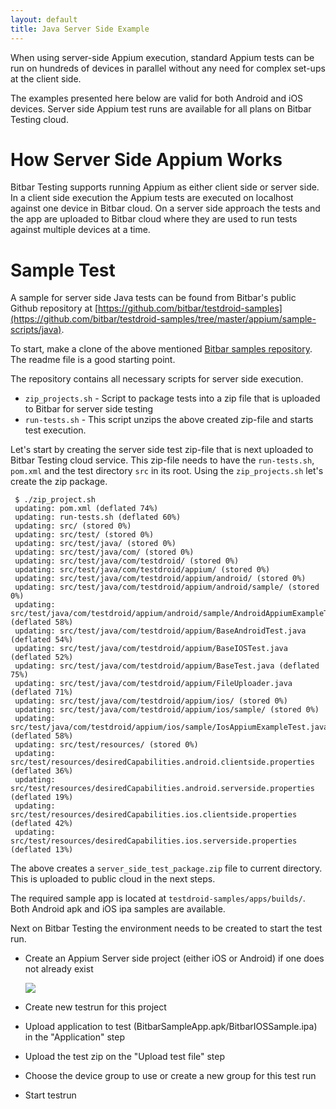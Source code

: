 ```yaml
---
layout: default
title: Java Server Side Example
---
```


When using server-side Appium execution, standard Appium tests can be run on hundreds of devices in parallel without any need for complex set-ups at the client side.

The examples presented here below are valid for both Android and iOS devices. Server side Appium test runs are available for all plans on Bitbar Testing cloud.

# How Server Side Appium Works

  Bitbar Testing supports running Appium as either client side or server side. In a client side execution the Appium tests are executed on localhost against one device in Bitbar cloud. On a server side approach the tests and the app are uploaded to Bitbar cloud where they are used to run tests against multiple devices at a time.

# Sample Test

  A sample for server side Java tests can be found from Bitbar's public Github repository at [https://github.com/bitbar/testdroid-samples](https://github.com/bitbar/testdroid-samples/tree/master/appium/sample-scripts/java).


   To start, make a clone of the above mentioned [Bitbar samples repository](https://github.com/bitbar/testdroid-samples). The readme file is a good starting point.

   The repository contains all necessary scripts for server side execution.

   * `zip_projects.sh` - Script to package tests into a zip file that is uploaded to Bitbar for server side testing
   * `run-tests.sh` - This script unzips the above created zip-file and starts test execution.

   Let's start by creating the server side test zip-file that is next uploaded to Bitbar Testing cloud service. This zip-file needs to have the `run-tests.sh`, `pom.xml` and the test directory `src` in its root. Using the `zip_projects.sh` let's create the zip package.

     $ ./zip_project.sh
     updating: pom.xml (deflated 74%)
     updating: run-tests.sh (deflated 60%)
     updating: src/ (stored 0%)
     updating: src/test/ (stored 0%)
     updating: src/test/java/ (stored 0%)
     updating: src/test/java/com/ (stored 0%)
     updating: src/test/java/com/testdroid/ (stored 0%)
     updating: src/test/java/com/testdroid/appium/ (stored 0%)
     updating: src/test/java/com/testdroid/appium/android/ (stored 0%)
     updating: src/test/java/com/testdroid/appium/android/sample/ (stored 0%)
     updating: src/test/java/com/testdroid/appium/android/sample/AndroidAppiumExampleTest.java (deflated 58%)
     updating: src/test/java/com/testdroid/appium/BaseAndroidTest.java (deflated 54%)
     updating: src/test/java/com/testdroid/appium/BaseIOSTest.java (deflated 52%)
     updating: src/test/java/com/testdroid/appium/BaseTest.java (deflated 75%)
     updating: src/test/java/com/testdroid/appium/FileUploader.java (deflated 71%)
     updating: src/test/java/com/testdroid/appium/ios/ (stored 0%)
     updating: src/test/java/com/testdroid/appium/ios/sample/ (stored 0%)
     updating: src/test/java/com/testdroid/appium/ios/sample/IosAppiumExampleTest.java (deflated 58%)
     updating: src/test/resources/ (stored 0%)
     updating: src/test/resources/desiredCapabilities.android.clientside.properties (deflated 36%)
     updating: src/test/resources/desiredCapabilities.android.serverside.properties (deflated 19%)
     updating: src/test/resources/desiredCapabilities.ios.clientside.properties (deflated 42%)
     updating: src/test/resources/desiredCapabilities.ios.serverside.properties (deflated 13%)


   The above creates a `server_side_test_package.zip` file to current directory. This is uploaded to public cloud in the next steps.

   The required sample app is located at `testdroid-samples/apps/builds/`. Both Android apk and iOS ipa samples are available.

   Next on Bitbar Testing the environment needs to be created to start the test run. 

   * Create an Appium Server side project (either iOS or Android) if one does not already exist

     ![]({{site.github.url}}/assets/appium/examples/project-dropdown.png)

   * Create new testrun for this project
   * Upload application to test (BitbarSampleApp.apk/BitbarIOSSample.ipa) in the "Application" step
   * Upload the test zip on the "Upload test file" step
   * Choose the device group to use or create a new group for this test run
   * Start testrun


